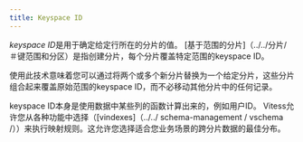 ```yaml
---
title: Keyspace ID
---
```

*keyspace ID*是用于确定给定行所在的分片的值。 [基于范围的分片]（../../分片/＃键范围和分区）是指创建分片，每个分片覆盖特定范围的keyspace ID。

使用此技术意味着您可以通过将两个或多个新分片替换为一个给定分片，这些分片组合起来覆盖原始范围的keyspace ID，而不必移动其他分片中的任何记录。

keyspace ID本身是使用数据中某些列的函数计算出来的，例如用户ID。 Vitess允许您从各种功能中选择（[vindexes]（../../ schema-management / vschema /））来执行映射规则。这允许您选择适合您业务场景的跨分片数据的最佳分布。


